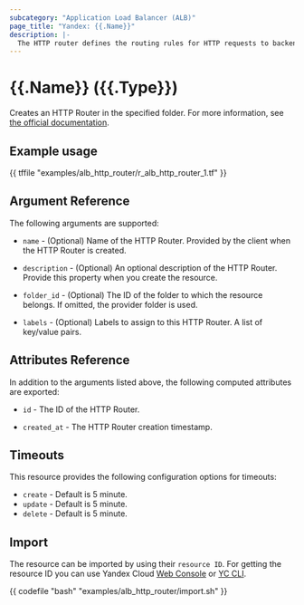 ```yaml
---
subcategory: "Application Load Balancer (ALB)"
page_title: "Yandex: {{.Name}}"
description: |-
  The HTTP router defines the routing rules for HTTP requests to backend groups.
---
```


# {{.Name}} ({{.Type}})

Creates an HTTP Router in the specified folder. For more information, see [the official documentation](https://yandex.cloud/docs/application-load-balancer/concepts/http-router).

## Example usage

{{ tffile "examples/alb_http_router/r_alb_http_router_1.tf" }}

## Argument Reference

The following arguments are supported:

* `name` - (Optional) Name of the HTTP Router. Provided by the client when the HTTP Router is created.

* `description` - (Optional) An optional description of the HTTP Router. Provide this property when you create the resource.

* `folder_id` - (Optional) The ID of the folder to which the resource belongs. If omitted, the provider folder is used.

* `labels` - (Optional) Labels to assign to this HTTP Router. A list of key/value pairs.

## Attributes Reference

In addition to the arguments listed above, the following computed attributes are exported:

* `id` - The ID of the HTTP Router.

* `created_at` - The HTTP Router creation timestamp.

## Timeouts

This resource provides the following configuration options for timeouts:

- `create` - Default is 5 minute.
- `update` - Default is 5 minute.
- `delete` - Default is 5 minute.

## Import

The resource can be imported by using their `resource ID`. For getting the resource ID you can use Yandex Cloud [Web Console](https://console.yandex.cloud) or [YC CLI](https://yandex.cloud/docs/cli/quickstart).

{{ codefile "bash" "examples/alb_http_router/import.sh" }}
